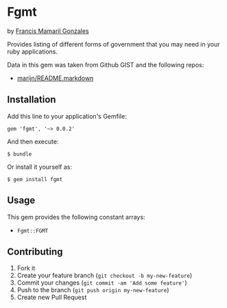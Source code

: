 # Fgmt
by [Francis Mamaril Gonzales](https://github.com/FrancisMG)

Provides listing of different forms of government that you may need in your ruby applications.

Data in this gem was taken from Github GIST and the following repos:

* [marijn/README.markdown](https://gist.github.com/marijn/274449#file-nationalities-yaml)

## Installation

Add this line to your application's Gemfile:

    gem 'fgmt', '~> 0.0.2'

And then execute:

    $ bundle

Or install it yourself as:

    $ gem install fgmt

## Usage

This gem provides the following constant arrays:

* `Fgmt::FGMT`


## Contributing

1. Fork it
2. Create your feature branch (`git checkout -b my-new-feature`)
3. Commit your changes (`git commit -am 'Add some feature'`)
4. Push to the branch (`git push origin my-new-feature`)
5. Create new Pull Request
